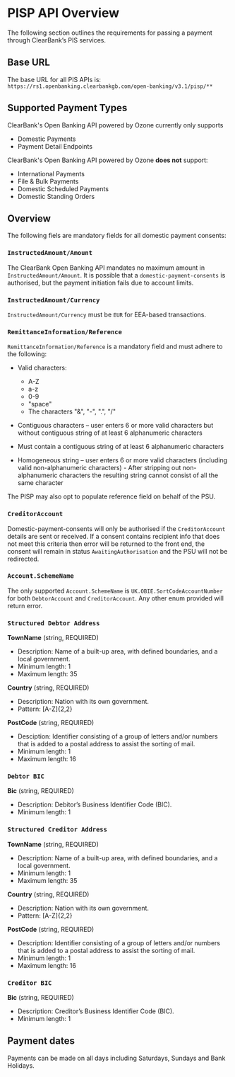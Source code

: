 # PISP API Overview

The following section outlines the requirements for passing a payment through ClearBank’s PIS services.  

## Base URL
The base URL for all PIS APIs is: `https://rs1.openbanking.clearbankgb.com/open-banking/v3.1/pisp/**`

## Supported Payment Types
ClearBank's Open Banking API powered by Ozone currently only supports
- Domestic Payments
- Payment Detail Endpoints

ClearBank's Open Banking API powered by Ozone **does not** support:
- International Payments
- File & Bulk Payments
- Domestic Scheduled Payments
- Domestic Standing Orders

## Overview
The following fiels are mandatory fields for all domestic payment consents:

### `InstructedAmount/Amount`
The ClearBank Open Banking API mandates no maximum amount in `InstructedAmount/Amount`. It is possible that a `domestic-payment-consents` is authorised, but the payment initiation fails due to account limits.

### `InstructedAmount/Currency`
`InstructedAmount/Currency` must be `EUR` for EEA-based transactions. 

### `RemittanceInformation/Reference`
`RemittanceInformation/Reference` is a mandatory field and must adhere to the following:
- Valid characters:
  - A-Z
  - a-z
  - 0-9
  - "space"
  - The characters "&", "-", ".", "/"
  
- Contiguous characters – user enters 6 or more valid characters but without contiguous string of at least 6 alphanumeric characters
- Must contain a contiguous string of at least 6 alphanumeric characters
- Homogeneous string – user enters 6 or more valid characters (including valid non-alphanumeric characters) - After stripping out non-alphanumeric characters the resulting string cannot consist of all the same character

The PISP may also opt to populate reference field on behalf of the PSU.

### `CreditorAccount`
Domestic-payment-consents will only be authorised if the `CreditorAccount` details are sent or received. If a consent contains recipient info that does not meet this criteria then error will be returned to the front end, the consent will remain in status `AwaitingAuthorisation` and the PSU will not be redirected.

### `Account.SchemeName`
The only supported `Account.SchemeName` is `UK.OBIE.SortCodeAccountNumber` for both `DebtorAccount` and `CreditorAccount`. Any other enum provided will return error.

### `Structured Debtor Address`
**TownName** (string, REQUIRED)
- Description: Name of a built-up area, with defined boundaries, and a local government.
- Minimum length: 1
- Maximum length: 35

**Country** (string, REQUIRED)
- Description: Nation with its own government.
- Pattern: [A-Z]{2,2}
  
**PostCode** (string, REQUIRED)
- Desciption: Identifier consisting of a group of letters and/or numbers that is added to a postal address to assist the sorting of mail.
- Minimum length: 1
- Maximum length: 16

### `Debtor BIC`
**Bic** (string, REQUIRED)
- Description: Debitor’s Business Identifier Code (BIC).
- Minimum length: 1

### `Structured Creditor Address`
**TownName** (string, REQUIRED)
- Description: Name of a built-up area, with defined boundaries, and a local government.
- Minimum length: 1
- Maximum length: 35

**Country** (string, REQUIRED)
- Description: Nation with its own government.
- Pattern: [A-Z]{2,2}
  
**PostCode** (string, REQUIRED)
- Description: Identifier consisting of a group of letters and/or numbers that is added to a postal address to assist the sorting of mail.
- Minimum length: 1
- Maximum length: 16

### `Creditor BIC` 
**Bic** (string, REQUIRED)
- Description: Creditor’s Business Identifier Code (BIC).
- Minimum length: 1

## Payment dates
Payments can be made on all days including Saturdays, Sundays and Bank Holidays.

